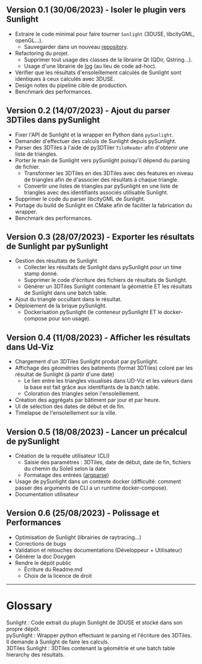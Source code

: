## Version 0.1 (30/06/2023) - Isoler le plugin vers Sunlight
  - Extraire le code minimal pour faire tourner `Sunlight` (3DUSE, libcityGML, openGL...).
    - Sauvegarder dans un nouveau [repository](https://github.com/VCityTeam/Sunlight).
  - Refactoring du projet.
    - Supprimer tout usage des classes de la librairie Qt (QDir, Qstring...).
    - Usage d'une librairie de [log](https://github.com/gabime/spdlog) (au lieu de code ad-hoc).
  - Vérifier que les résultats d'ensoleillement calculés de Sunlight sont identiques à ceux calculés avec 3DUSE.
  - Design notes du pipeline cible de production.
  - Benchmark des performances.

## Version 0.2 (14/07/2023) - Ajout du parser 3DTiles dans pySunlight
  - Fixer l'API de Sunlight et la wrapper en Python dans `pySunlight`.
  - Demander d'effectuer des calculs de Sunlight depuis pySunlight.
  - Parser des 3DTiles à l'aide de py3DTiler `TileReader` afin d'obtenir une liste de triangles.
  - Porter le main de Sunlight vers pySunlight puisqu'il dépend du parsing de fichier.
    - Transformer les 3DTiles en des 3DTiles avec des features en niveau de triangles afin de 
    d'associer des résultats à chaque triangle.
    - Convertir une listes de triangles par pySunlight en une liste de triangles avec des identifiants associés utilisable Sunlight.
  - Supprimer le code du parser libcityGML de Sunlight.
  - Portage du build de Sunlight en CMake afin de faciliter la fabrication du wrapper.
  - Benchmark des performances.

## Version 0.3 (28/07/2023) - Exporter les résultats de Sunlight par pySunlight
  - Gestion des résultats de Sunlight
    - Collecter les résultats de Sunlight dans pySunlight pour un time stamp donné.
    - Supprimer le code d'écriture des fichiers de résultats de Sunlight.
    - Générer un 3DTiles Sunlight contenant la géométrie ET les résultats de Sunlight 
    dans une batch table.
  - Ajout du triangle occultant dans le résultat.
  - Déploiement de la brique pySunlight.
    - Dockerisation pySunlight (le conteneur pySunlight ET le docker-compose
    pour son usage).

## Version 0.4 (11/08/2023) - Afficher les résultats dans Ud-Viz
  - Chargement d'un 3DTiles Sunlight produit par pySunlight.
  - Affichage des géométries des batiments (format 3DTiles) coloré par
    les résultat de Sunlight (à partir d'une date)
    - Le lien entre les triangles visualisés dans UD-Viz et les valeurs 
      dans la base est fait grâce aux identifiants de la batch table.
    - Coloration des triangles selon l'ensoleillement.
  - Création des aggrégats par bâtiment par jour et par heure.
  - UI de sélection des dates de début et de fin.
  - Timelapse de l'ensoleillement sur la ville.

## Version 0.5 (18/08/2023) - Lancer un précalcul de pySunlight
  - Création de la requête utilisateur (CLI)
    - Saisie des paramètres : 3DTiles, date de début, date de fin, fichiers 
    du chemin du Soleil selon la date
    - Formatage des entrées ([argparse](https://docs.python.org/3/library/argparse.html))
  - Usage de pySunlight dans un contexte docker (difficulté: comment passer
    des arguments de CLI a un runtime docker-compose).
  - Documentation utilisateur

## Version 0.6 (25/08/2023) - Polissage et Performances
  - Optimisation de Sunlight (librairies de raytracing...)
  - Corrections de bugs
  - Validation et retouches documentations (Développeur + Utilisateur)
  - Générer la doc Doxygen
  - Rendre le dépôt public
    - Écriture du Readme.md
    - Choix de la licence de droit
---

# Glossary
Sunlight : Code extrait du plugin Sunlight de 3DUSE et stocké dans son propre dépôt.  
pySunlight : Wrapper python effectuant le parsing et l'écriture des 3DTiles. Il demande à Sunlight de faire les calculs.  
3DTiles Sunlight : 3DTiles contenant la géométrie et une batch table hierarchy des résultats.